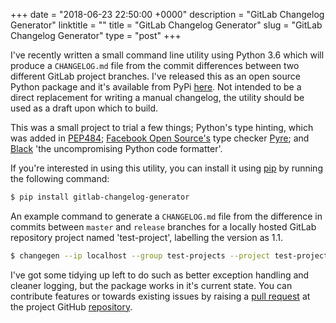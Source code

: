 +++
date = "2018-06-23 22:50:00 +0000"
description = "GitLab Changelog Generator"
linktitle = ""
title = "GitLab Changelog Generator"
slug = "GitLab Changelog Generator"
type = "post"
+++

I've recently written a small command line utility using Python 3.6 which will produce a `CHANGELOG.md` file from the commit differences between two different GitLab project branches. I've released this as an open source Python package and it's available from PyPi [here](https://pypi.org/project/pip/). Not intended to be a direct replacement for writing a manual changelog, the utility should be used as a draft upon which to build.

This was a small project to trial a few things; Python's type hinting, which was added in [PEP484](https://www.python.org/dev/peps/pep-0484/); [Facebook Open Source's](https://opensource.fb.com/) type checker [Pyre](https://pyre-check.org/); and [Black](https://github.com/ambv/black) 'the uncompromising Python code formatter'.

If you're interested in using this utility, you can install it using [pip](https://pypi.org/project/pip/) by running the following command:

```bash
$ pip install gitlab-changelog-generator
```

An example command to generate a `CHANGELOG.md` file from the difference in commits between `master` and `release` branches for a locally hosted GitLab repository project named 'test-project', labelling the version as 1.1.

```bash
$ changegen --ip localhost --group test-projects --project test-project --branches master release --version 1.1
```

I've got some tidying up left to do such as better exception handling and cleaner logging, but the package works in it's current state. You can contribute features or towards existing issues by raising a [pull request](https://help.github.com/articles/creating-a-pull-request/) at the project GitHub [repository](https://github.com/stuartmccoll/gitlab-changelog-generator).
